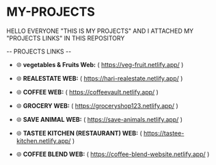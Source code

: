 # MY-PROJECTS
HELLO EVERYONE "THIS IS MY PROJECTS" AND I ATTACHED MY "PROJECTS LINKS" IN THIS REPOSITORY


-- PROJECTS LINKS --

- 🌐 **vegetables & Fruits Web:** (  https://veg-fruit.netlify.app/  )
 
- 🌐 **REALESTATE WEB:** (  https://hari-realestate.netlify.app/  )

- 🌐 **COFFEE WEB:** (  https://coffeevault.netlify.app/  )

- 🌐 **GROCERY WEB:** (  https://groceryshop123.netlify.app/  )

- 🌐 **SAVE ANIMAL WEB:** (  https://save-animals.netlify.app/  )

- 🌐 **TASTEE KITCHEN (RESTAURANT) WEB:** (  https://tastee-kitchen.netlify.app/  )

- 🌐 **COFFEE BLEND WEB:** (  https://coffee-blend-website.netlify.app/   )




